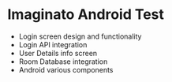 # Imaginato Android Test

- Login screen design and functionality
- Login API integration
- User Details info screen 
- Room Database integration
- Android various components
